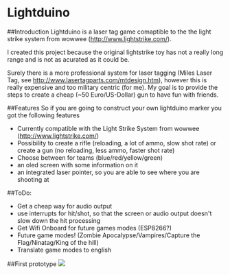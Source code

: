 # Lightduino
##Introduction
Lightduino is a laser tag game comaptible to the the light strike system from wowwee (http://www.lightstrike.com/).

I created this project because the original lightstrike toy has not a really long range and is not as acurated as it could be.

Surely there is a more professional system for laser tagging (Miles Laser Tag, see http://www.lasertagparts.com/mtdesign.htm), however this is really expensive and too military centric (for me). My goal is to provide the steps to create a cheap (~50 Euro/US-Dollar) gun to have fun with friends.

##Features
So if you are going to construct your own lightduino marker you got the following features
 - Currently compatible with the Light Strike System from wowwee (http://www.lightstrike.com/)
 - Possibility to create a rifle (reloading, a lot of ammo, slow shot rate) or create a gun (no reloading, less ammo, faster shot rate)
 - Choose between for teams (blue/red/yellow/green)
 - an oled screen with some information on it
 - an integrated laser pointer, so you are able to see where you are shooting at

##ToDo:
- Get a cheap way for audio output
- use interrupts for hit/shot, so that the screen or audio output doesn't slow down the hit processing
- Get Wifi Onboard for future games modes (ESP8266?)
- Future game modes! (Zombie Apocalypse/Vampires/Capture the Flag/Ninatag/King of the hill)
- Translate game modes to english

##First prototype
![](https://raw.githubusercontent.com/regnets/Lightduino/master/pictures/IMG_0553.JPG)
